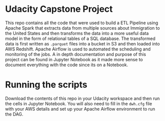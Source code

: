 # Udacity Capstone Project

This repo contains all the code that were used to build a ETL Pipeline using Apache Spark that extracts data from multiple sources about Immigration to the United States and then transforms the data into a more useful data model in the form of relational tables of a SQL database. The transformed data is first written as `.parquet` files into a bucket in S3 and then loaded into AWS Redshift. Apache Airflow is used to automated the scheduling and monitoring of the jobs. A in depth documentation and purpose of this project can be found in Jupyter Notebook as it made more sense to document everything with the code since its on a Notebook.

# Running the scripts

Download the contents of this repo in your Udacity workspace and then run the cells in Jupyter Notebook. You will also need to fill in the `dwh.cfg` file with your AWS details and set up your Apache Airflow environment to run the DAG.

